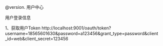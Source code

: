 @version.  用户中心

用户登录信息

1、获取用户Token
    http://localhost:9001/oauth/token?username=18565601630&password=a123456&grant_type=password&client_id=web&client_secret=123456